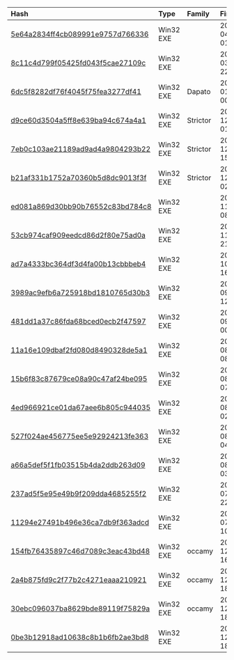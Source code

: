 |Hash|Type|Family|First_Seen|Name|
|:--|:--|:--|:--|:--|
|[5e64a2834ff4cb089991e9757d766336](https://www.virustotal.com/gui/file/5e64a2834ff4cb089991e9757d766336)|Win32 EXE||2020-04-01 01:14:54|chrome.exe|
|[8c11c4d799f05425fd043f5cae27109c](https://www.virustotal.com/gui/file/8c11c4d799f05425fd043f5cae27109c)|Win32 EXE||2020-03-31 22:46:15|1d9ca05b3d4eef1034991cc4f020852f563e25b541bf5cb40db11b01c49231d1.bin|
|[6dc5f8282df76f4045f75fea3277df41](https://www.virustotal.com/gui/file/6dc5f8282df76f4045f75fea3277df41)|Win32 EXE|Dapato|2020-01-25 00:39:10|%PROGRAMDATA%\intel\intelsyc.exe|
|[d9ce60d3504a5ff8e639ba94c674a4a1](https://www.virustotal.com/gui/file/d9ce60d3504a5ff8e639ba94c674a4a1)|Win32 EXE|Strictor|2019-12-10 01:23:22|chrome.exe|
|[7eb0c103ae21189ad9ad4a9804293b22](https://www.virustotal.com/gui/file/7eb0c103ae21189ad9ad4a9804293b22)|Win32 EXE|Strictor|2019-12-04 15:17:30|chrome.exe|
|[b21af331b1752a70360b5d8dc9013f3f](https://www.virustotal.com/gui/file/b21af331b1752a70360b5d8dc9013f3f)|Win32 EXE|Strictor|2019-12-04 02:54:46|chrome.exe|
|[ed081a869d30bb90b76552c83bd784c8](https://www.virustotal.com/gui/file/ed081a869d30bb90b76552c83bd784c8)|Win32 EXE||2019-11-07 08:49:37|chrome.exe|
|[53cb974caf909eedcd86d2f80e75ad0a](https://www.virustotal.com/gui/file/53cb974caf909eedcd86d2f80e75ad0a)|Win32 EXE||2019-11-02 21:56:37|chrome.exe|
|[ad7a4333bc364df3d4fa00b13cbbbeb4](https://www.virustotal.com/gui/file/ad7a4333bc364df3d4fa00b13cbbbeb4)|Win32 EXE||2019-10-01 16:22:46|2e8a34aa4e887ba413735d3ece7863921eaabdc5a494ff6354fb551f26dc561b.bin|
|[3989ac9efb6a725918bd1810765d30b3](https://www.virustotal.com/gui/file/3989ac9efb6a725918bd1810765d30b3)|Win32 EXE||2019-09-22 12:31:58|1f8bac00e4f611d0feec7255eeb88038460000002a0a0fe7c4ac0ee9a1b9f79c.bin|
|[481dd1a37c86fda68bced0ecb2f47597](https://www.virustotal.com/gui/file/481dd1a37c86fda68bced0ecb2f47597)|Win32 EXE||2019-09-13 00:41:29|c7dae984195717c76a9b221081b9c9a20de8d20b55b68add647ee34685b93fb9.bin|
|[11a16e109dbaf2fd080d8490328de5a1](https://www.virustotal.com/gui/file/11a16e109dbaf2fd080d8490328de5a1)|Win32 EXE||2019-08-14 08:12:57|drive.exe|
|[15b6f83c87679ce08a90c47af24be095](https://www.virustotal.com/gui/file/15b6f83c87679ce08a90c47af24be095)|Win32 EXE||2019-08-07 07:04:01|drive.exe|
|[4ed966921ce01da67aee6b805c944035](https://www.virustotal.com/gui/file/4ed966921ce01da67aee6b805c944035)|Win32 EXE||2019-08-07 02:51:26|fab653516b446cfc5bbb8c5f44dd20006d43101b4afba27a8fc655ba6d2f48b1.bin|
|[527f024ae456775ee5e92924213fe363](https://www.virustotal.com/gui/file/527f024ae456775ee5e92924213fe363)|Win32 EXE||2019-08-01 04:43:21|drive.exe|
|[a66a5def5f1fb03515b4da2ddb263d09](https://www.virustotal.com/gui/file/a66a5def5f1fb03515b4da2ddb263d09)|Win32 EXE||2019-08-01 03:17:51|drive.exe|
|[237ad5f5e95e49b9f209dda4685255f2](https://www.virustotal.com/gui/file/237ad5f5e95e49b9f209dda4685255f2)|Win32 EXE||2019-07-31 22:58:27|56857be1565973640f14e8c0ad0358d80081c94761b92dab21eb212d619c7737.bin|
|[11294e27491b496e36ca7db9f363adcd](https://www.virustotal.com/gui/file/11294e27491b496e36ca7db9f363adcd)|Win32 EXE||2019-07-30 10:43:17|c5ddd77d147246d53684d9eb5bd5b6734af12e2f790847b73b7ed716dce407b4.bin|
|[154fb76435897c46d7089c3eac43bd48](https://www.virustotal.com/gui/file/154fb76435897c46d7089c3eac43bd48)|Win32 EXE|occamy|2018-12-29 16:42:17|UDPDownloader.exe|
|[2a4b875fd9c2f77b2c4271eaaa210921](https://www.virustotal.com/gui/file/2a4b875fd9c2f77b2c4271eaaa210921)|Win32 EXE|occamy|2018-12-28 18:33:38|e026cb5d1f6472ff56648cb3e48257ef449713d6331023ae1f3b29863a4680a4.bin|
|[30ebc096037ba8629bde89119f75829a](https://www.virustotal.com/gui/file/30ebc096037ba8629bde89119f75829a)|Win32 EXE|occamy|2018-12-28 18:33:35|./KISA_dataset_2020_train/ad505cbc942a0a0b71f2bc2508250464c648b436cf2c762899e385971c955519.vir|
|[0be3b12918ad10638c8b1b6fb2ae3bd8](https://www.virustotal.com/gui/file/0be3b12918ad10638c8b1b6fb2ae3bd8)|Win32 EXE||2018-12-28 18:33:34|818680|
